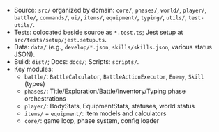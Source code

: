 - Source: `src/` organized by domain: `core/`, `phases/`, `world/`, `player/`, `battle/`, `commands/`, `ui/`, `items/`, `equipment/`, `typing/`, `utils/`, `test-utils/`.
- Tests: colocated beside source as `*.test.ts`; Jest setup at `src/tests/setup/jest.setup.ts`.
- Data: `data/` (e.g., `develop/*.json`, `skills/skills.json`, various status JSON).
- Build: `dist/`; Docs: `docs/`; Scripts: `scripts/`.
- Key modules:
  - `battle/`: `BattleCalculator`, `BattleActionExecutor`, `Enemy`, `Skill` (types)
  - `phases/`: Title/Exploration/Battle/Inventory/Typing phase orchestrations
  - `player/`: BodyStats, EquipmentStats, statuses, world status
  - `items/` + `equipment/`: item models and calculators
  - `core/`: game loop, phase system, config loader
